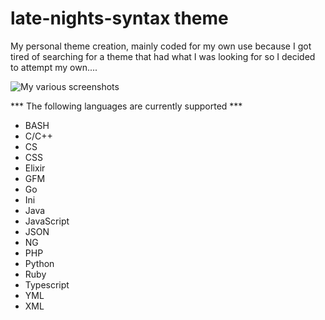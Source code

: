 # late-nights-syntax theme

My personal theme creation, mainly coded for my own use because I got tired of searching for a theme that had what I was looking for so I decided to attempt my own....

![My various screenshots](https://github.com/clnelson/late-nights-syntax/screenshots/*png)

*** The following languages are currently supported ***
* BASH
* C/C++
* CS
* CSS
* Elixir
* GFM
* Go
* Ini
* Java
* JavaScript
* JSON
* NG
* PHP
* Python
* Ruby
* Typescript
* YML
* XML
